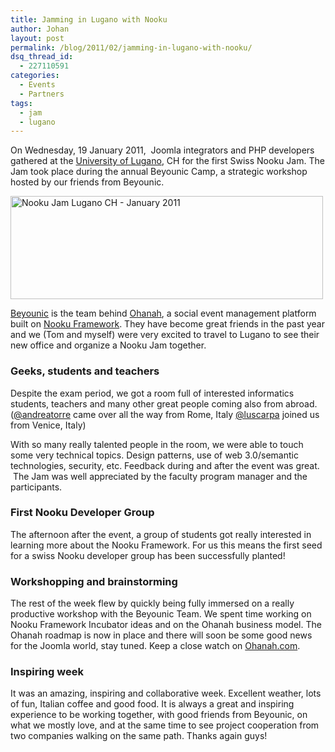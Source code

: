 ```yaml
---
title: Jamming in Lugano with Nooku
author: Johan
layout: post
permalink: /blog/2011/02/jamming-in-lugano-with-nooku/
dsq_thread_id:
  - 227110591
categories:
  - Events
  - Partners
tags:
  - jam
  - lugano
---
```

On Wednesday, 19 January 2011,  Joomla integrators and PHP developers gathered at the [University of Lugano][1], CH for the first Swiss Nooku Jam. The Jam took place during the annual Beyounic Camp, a strategic workshop hosted by our friends from Beyounic.

[<img src="http://farm6.static.flickr.com/5100/5433963812_1c419dcb11.jpg" alt="Nooku Jam Lugano CH - January 2011" width="500" height="165" />][2]

[Beyounic][3] is the team behind [Ohanah][4], a social event management platform built on [Nooku Framework][5]. They have become great friends in the past year and we (Tom and myself) were very excited to travel to Lugano to see their new office and organize a Nooku Jam together.

### Geeks, students and teachers

Despite the exam period, we got a room full of interested informatics students, teachers and many other great people coming also from abroad. ([@andreatorre][6] came over all the way from Rome, Italy [@luscarpa][7] joined us from Venice, Italy)



With so many really talented people in the room, we were able to touch some very technical topics. Design patterns, use of web 3.0/semantic technologies, security, etc. Feedback during and after the event was great.  The Jam was well appreciated by the faculty program manager and the participants.

### First Nooku Developer Group

The afternoon after the event, a group of students got really interested in learning more about the Nooku Framework. For us this means the first seed for a swiss Nooku developer group has been successfully planted!  
<!--more-->

### Workshopping and brainstorming

The rest of the week flew by quickly being fully immersed on a really productive workshop with the Beyounic Team. We spent time working on Nooku Framework Incubator ideas and on the Ohanah business model. The Ohanah roadmap is now in place and there will soon be some good news for the Joomla world, stay tuned. Keep a close watch on [Ohanah.com][8].

### Inspiring week

It was an amazing, inspiring and collaborative week. Excellent weather, lots of fun, Italian coffee and good food. It is always a great and inspiring experience to be working together, with good friends from Beyounic, on what we mostly love, and at the same time to see project cooperation from two companies walking on the same path. Thanks again guys!

 [1]: http://www.usi.ch/
 [2]: http://www.flickr.com/photos/nooku/5433963812/ "Nooku Jam Lugano CH - January 2011 by Nooku, on Flickr"
 [3]: http://www.beyounic.com
 [4]: http://ww.ohanah.com
 [5]: http://www.nooku.org/framework
 [6]: http://www.twitter.com/andreatorre
 [7]: http://www.twitter.com/luscarpa
 [8]: http://www.ohanah.com